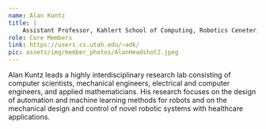 ```yaml
---
name: Alan Kuntz
title: |
    Assistant Professor, Kahlert School of Computing, Robotics Ceneter, University of Utah
role: Core Members
link: https://users.cs.utah.edu/~adk/
pic: assets/img/member_photos/AlanHeadshot2.jpeg
---
```


Alan Kuntz leads a highly interdisciplinary research lab consisting of computer scientists, mechanical engineers, electrical and computer engineers, and applied mathematicians. His research focuses on the design of automation and machine learning methods for robots and on the mechanical design and control of novel robotic systems with healthcare applications.
